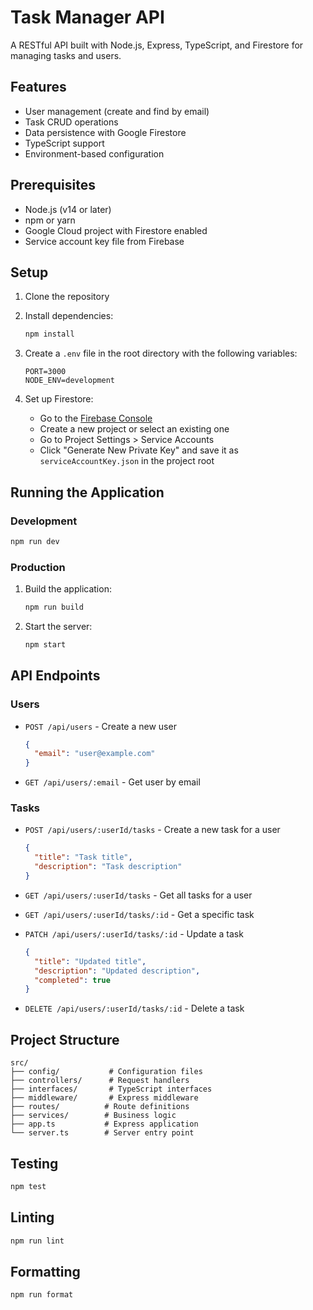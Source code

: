 # Task Manager API

A RESTful API built with Node.js, Express, TypeScript, and Firestore for managing tasks and users.

## Features

- User management (create and find by email)
- Task CRUD operations
- Data persistence with Google Firestore
- TypeScript support
- Environment-based configuration

## Prerequisites

- Node.js (v14 or later)
- npm or yarn
- Google Cloud project with Firestore enabled
- Service account key file from Firebase

## Setup

1. Clone the repository
2. Install dependencies:
   ```bash
   npm install
   ```
3. Create a `.env` file in the root directory with the following variables:
   ```
   PORT=3000
   NODE_ENV=development
   ```

4. Set up Firestore:
   - Go to the [Firebase Console](https://console.firebase.google.com/)
   - Create a new project or select an existing one
   - Go to Project Settings > Service Accounts
   - Click "Generate New Private Key" and save it as `serviceAccountKey.json` in the project root

## Running the Application

### Development

```bash
npm run dev
```

### Production

1. Build the application:
   ```bash
   npm run build
   ```

2. Start the server:
   ```bash
   npm start
   ```

## API Endpoints

### Users

- `POST /api/users` - Create a new user
  ```json
  {
    "email": "user@example.com"
  }
  ```

- `GET /api/users/:email` - Get user by email

### Tasks

- `POST /api/users/:userId/tasks` - Create a new task for a user
  ```json
  {
    "title": "Task title",
    "description": "Task description"
  }
  ```

- `GET /api/users/:userId/tasks` - Get all tasks for a user
- `GET /api/users/:userId/tasks/:id` - Get a specific task
- `PATCH /api/users/:userId/tasks/:id` - Update a task
  ```json
  {
    "title": "Updated title",
    "description": "Updated description",
    "completed": true
  }
  ```
- `DELETE /api/users/:userId/tasks/:id` - Delete a task

## Project Structure

```
src/
├── config/           # Configuration files
├── controllers/      # Request handlers
├── interfaces/       # TypeScript interfaces
├── middleware/       # Express middleware
├── routes/          # Route definitions
├── services/        # Business logic
├── app.ts           # Express application
└── server.ts        # Server entry point
```

## Testing

```bash
npm test
```

## Linting

```bash
npm run lint
```

## Formatting

```bash
npm run format
```
